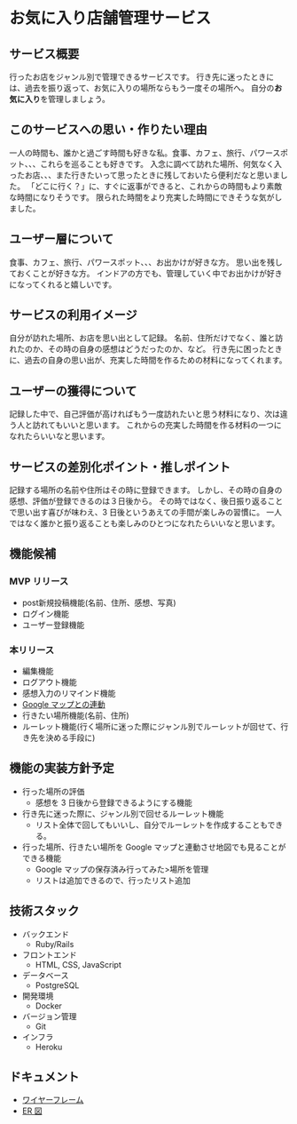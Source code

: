 # お気に入り店舗管理サービス

## サービス概要

行ったお店をジャンル別で管理できるサービスです。
行き先に迷ったときには、過去を振り返って、お気に入りの場所ならもう一度その場所へ。
自分の**お気に入り**を管理しましょう。

## このサービスへの思い・作りたい理由

一人の時間も、誰かと過ごす時間も好きな私。食事、カフェ、旅行、パワースポット、、、これらを巡ることも好きです。
入念に調べて訪れた場所、何気なく入ったお店、、、また行きたいって思ったときに残しておいたら便利だなと思いました。
「どこに行く？」に、すぐに返事ができると、これからの時間もより素敵な時間になりそうです。
限られた時間をより充実した時間にできそうな気がしました。

## ユーザー層について

食事、カフェ、旅行、パワースポット、、、お出かけが好きな方。
思い出を残しておくことが好きな方。
インドアの方でも、管理していく中でお出かけが好きになってくれると嬉しいです。

## サービスの利用イメージ

自分が訪れた場所、お店を思い出として記録。
名前、住所だけでなく、誰と訪れたのか、その時の自身の感想はどうだったのか、など。
行き先に困ったときに、過去の自身の思い出が、充実した時間を作るための材料になってくれます。

## ユーザーの獲得について

記録した中で、自己評価が高ければもう一度訪れたいと思う材料になり、次は違う人と訪れてもいいと思います。
これからの充実した時間を作る材料の一つになれたらいいなと思います。

## サービスの差別化ポイント・推しポイント

記録する場所の名前や住所はその時に登録できます。
しかし、その時の自身の感想、評価が登録できるのは３日後から。
その時ではなく、後日振り返ることで思い出す喜びが味わえ、3 日後というあえての手間が楽しみの習慣に。
一人ではなく誰かと振り返ることも楽しみのひとつになれたらいいなと思います。

## 機能候補

### MVP リリース

- post新規投稿機能(名前、住所、感想、写真)
- ログイン機能
- ユーザー登録機能

### 本リリース

- 編集機能
- ログアウト機能
- 感想入力のリマインド機能
- [Google マップとの連動](https://www.google.co.jp/maps)
- 行きたい場所機能(名前、住所)
- ルーレット機能(行く場所に迷った際にジャンル別でルーレットが回せて、行き先を決める手段に)

## 機能の実装方針予定

- 行った場所の評価
  - 感想を 3 日後から登録できるようにする機能
- 行き先に迷った際に、ジャンル別で回せるルーレット機能
  - リスト全体で回してもいいし、自分でルーレットを作成することもできる。
- 行った場所、行きたい場所を Google マップと連動させ地図でも見ることができる機能
  - Google マップの保存済み行ってみた>場所を管理
  - リストは追加できるので、行ったリスト追加

## 技術スタック

- バックエンド
  - Ruby/Rails
- フロントエンド
  - HTML, CSS, JavaScript
- データベース
  - PostgreSQL
- 開発環境
  - Docker
- バージョン管理
  - Git
- インフラ
  - Heroku

## ドキュメント

- [ワイヤーフレーム](https://www.figma.com/board/VkaLs66NBslWNYY5GFoax9/%E7%94%BB%E9%9D%A2%E9%81%B7%E7%A7%BB%E5%9B%B3?t=K9FgYGfDE088auYM-6)
- [ER 図](https://i.gyazo.com/8c0d19a54e79a37718ee6d308b93a5a3.png)